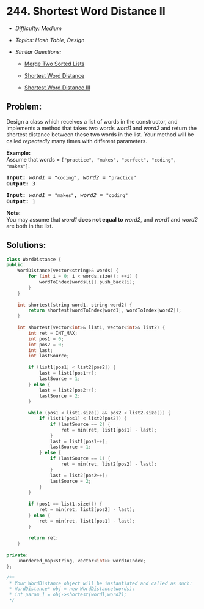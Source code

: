 # 244. Shortest Word Distance II

* *Difficulty: Medium*

* *Topics: Hash Table, Design*

* *Similar Questions:*

  * [Merge Two Sorted Lists](merge-two-sorted-lists.md)

  * [Shortest Word Distance](shortest-word-distance.md)

  * [Shortest Word Distance III](shortest-word-distance-iii.md)

## Problem:

<p>Design a class which receives a list of words in the constructor, and implements a method that takes two words <em>word1</em> and <em>word2</em> and return the shortest distance between these two words in the list. Your method will be called <em>repeatedly</em> many times with different parameters.&nbsp;</p>

<p><strong>Example:</strong><br />
Assume that words = <code>[&quot;practice&quot;, &quot;makes&quot;, &quot;perfect&quot;, &quot;coding&quot;, &quot;makes&quot;]</code>.</p>

<pre>
<b>Input:</b> <em>word1</em> = <code>&ldquo;coding&rdquo;</code>, <em>word2</em> = <code>&ldquo;practice&rdquo;</code>
<b>Output:</b> 3
</pre>

<pre>
<b>Input:</b> <em>word1</em> = <code>&quot;makes&quot;</code>, <em>word2</em> = <code>&quot;coding&quot;</code>
<b>Output:</b> 1</pre>

<p><strong>Note:</strong><br />
You may assume that <em>word1</em> <strong>does not equal to</strong> <em>word2</em>, and <em>word1</em> and <em>word2</em> are both in the list.</p>

## Solutions:

```c++
class WordDistance {
public:
    WordDistance(vector<string>& words) {
        for (int i = 0; i < words.size(); ++i) {
            wordToIndex[words[i]].push_back(i);
        }
    }
    
    int shortest(string word1, string word2) {
        return shortest(wordToIndex[word1], wordToIndex[word2]);
    }
    
    int shortest(vector<int>& list1, vector<int>& list2) {
        int ret = INT_MAX;
        int pos1 = 0;
        int pos2 = 0;
        int last;
        int lastSource;
        
        if (list1[pos1] < list2[pos2]) {
            last = list1[pos1++];
            lastSource = 1;
        } else {
            last = list2[pos2++];
            lastSource = 2;
        }
        
        while (pos1 < list1.size() && pos2 < list2.size()) {
            if (list1[pos1] < list2[pos2]) {
                if (lastSource == 2) {
                    ret = min(ret, list1[pos1] - last);
                }
                last = list1[pos1++];
                lastSource = 1;
            } else {
                if (lastSource == 1) {
                    ret = min(ret, list2[pos2] - last);
                }
                last = list2[pos2++];
                lastSource = 2;
            }
        }
        
        if (pos1 == list1.size()) {
            ret = min(ret, list2[pos2] - last);
        } else {
            ret = min(ret, list1[pos1] - last);
        }
        
        return ret;
    }
    
private:
    unordered_map<string, vector<int>> wordToIndex;
};

/**
 * Your WordDistance object will be instantiated and called as such:
 * WordDistance* obj = new WordDistance(words);
 * int param_1 = obj->shortest(word1,word2);
 */
```
